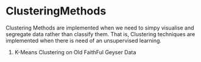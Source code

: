 # ClusteringMethods

Clustering Methods are implemented when we need to simpy visualise and segregate data rather than classify them. That is, Clustering techniques are implemented when there is need of an unsupervised learning.

1. K-Means Clustering on Old FaithFul Geyser Data
